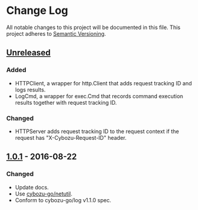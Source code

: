 # Change Log

All notable changes to this project will be documented in this file.
This project adheres to [Semantic Versioning](http://semver.org/).

## [Unreleased]
### Added
- HTTPClient, a wrapper for http.Client that adds request tracking ID and logs results.
- LogCmd, a wrapper for exec.Cmd that records command execution results together with request tracking ID.

### Changed
- HTTPServer adds request tracking ID to the request context if the request has "X-Cybozu-Request-ID" header.

## [1.0.1] - 2016-08-22
### Changed
- Update docs.
- Use [cybozu-go/netutil](https://github.com/cybozu-go/netutil).
- Conform to cybozu-go/log v1.1.0 spec.

[Unreleased]: https://github.com/cybozu-go/cmd/compare/v1.0.0...HEAD
[1.0.1]: https://github.com/cybozu-go/cmd/compare/v1.0.0...v1.0.1
